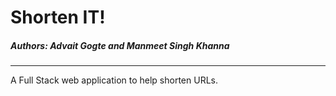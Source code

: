 # Shorten IT!
##### Authors: Advait Gogte and Manmeet Singh Khanna

------------
A Full Stack web application to help shorten URLs. 


